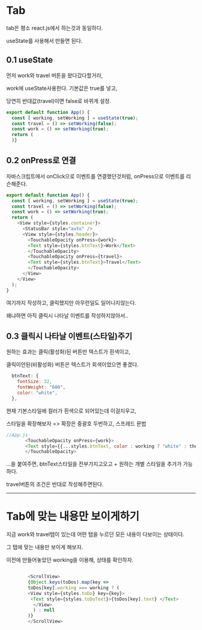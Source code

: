 # Tab 

tab은 평소 react.js에서 하는것과 동일하다.

useState를 사용해서 만들면 된다.

## 0.1 useState

먼저 work와 travel 버튼을 왔다갔다할거라,

work에 useState사용한다. 기본값은 true를 넣고,

당연히 반대값(travel)이면 false로 바뀌게 설정.

```js
export default function App() {
  const [ working, setWorking ] = useState(true);
  const travel = () => setWorking(false);
  const work = () => setWorking(true);
  return (
  )}
 ```


 ## 0.2 onPress로 연결

자바스크립트에서 onClick으로 이벤트를 연결했던것처럼, onPress으로 이벤트를 리슨해준다.

```js
export default function App() {
  const [ working, setWorking ] = useState(true);
  const travel = () => setWorking(false);
  const work = () => setWorking(true);
  return (
    <View style={styles.container}>
      <StatusBar style="auto" />
      <View style={styles.header}>
        <TouchableOpacity onPress={work}>
        <Text style={styles.btnText}>Work</Text>
        </TouchableOpacity>
        <TouchableOpacity onPress={travel}>
        <Text style={styles.btnText}>Travel</Text>
        </TouchableOpacity>
      </View>
    </View>
  );
}
```
여기까지 작성하고, 클릭했지만 아무런일도 일어나지않는다.

왜냐하면 아직 클릭시 나타날 이벤트를 작성하지않아서..

 ## 0.3 클릭시 나타날 이벤트(스타일)주기

 원하는 효과는 클릭(활성화)된 버튼만 텍스트가 흰색이고,

 클릭이안된(비활성화) 버튼은 텍스트가 회색이었으면 좋겠다.

```js
  btnText: {
    fontSize: 32,
    fontWeight: "600",
    color: "white",
  },
```
 현재 기본스타일에 컬러가 흰색으로 되어있는데 이걸지우고,

 스타일을 확장해보자 => 확장은 중괄호 두번하고, 스프레드 문법

 ```js
 //App.js
        <TouchableOpacity onPress={work}>
        <Text style={{...styles.btnText, color : working ? "white" : theme.gray}}>Work</Text>
        </TouchableOpacity>
 ```

 ...을 붙여주면, btnText스타일을 전부가지고오고 + 원하는 개별 스타일을 추가가 가능하다.

 travel버튼의 조건은 반대로 작성해주면된다.

 ----------------------------------------
 # Tab에 맞는 내용만 보이게하기
 
 지금 work와 travel탭이 있는데 어떤 탭을 누르던 모든 내용이 다보이는 상태이다.

 그 탭에 맞는 내용만 보이게 해보자.

 이전에 만들어놓았던 working을 이용해, 상태를 확인하자.
```js

        <ScrollView>
        {Object.keys(toDos).map(key => 
        toDos[key].working === working ? (
        <View style={styles.toDo} key={key}>
         <Text style={styles.toDoText}>{toDos[key].text} </Text>
          </View>
          ) : null
        )}
        </ScrollView>
```


